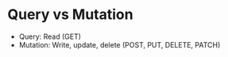 # Query vs Mutation

- Query: Read (GET)
- Mutation: Write, update, delete (POST, PUT, DELETE, PATCH)
